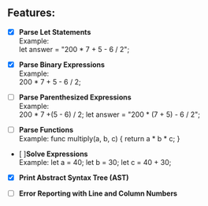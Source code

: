 ## Features:


- [x] **Parse Let Statements**  
  Example:  
    let answer = "200 * 7 + 5 - 6 / 2";


- [x] **Parse Binary Expressions**  
  Example:  
    200 * 7 + 5 - 6 / 2;


- [ ] **Parse Parenthesized Expressions**  
  Example:  
    200 * 7 +(5 - 6) / 2;
    let answer = "200 * (7 + 5) - 6 / 2";


- [ ] **Parse Functions**  
   Example: 
      func multiply(a, b, c) { 
        return a * b * c; 
      } 

- [ ]**Solve Expressions**  
   Example:
      let a = 40; 
      let b = 30; 
      let c = 40 + 30;  

- [x] **Print Abstract Syntax Tree (AST)**

- [ ] **Error Reporting with Line and Column Numbers**